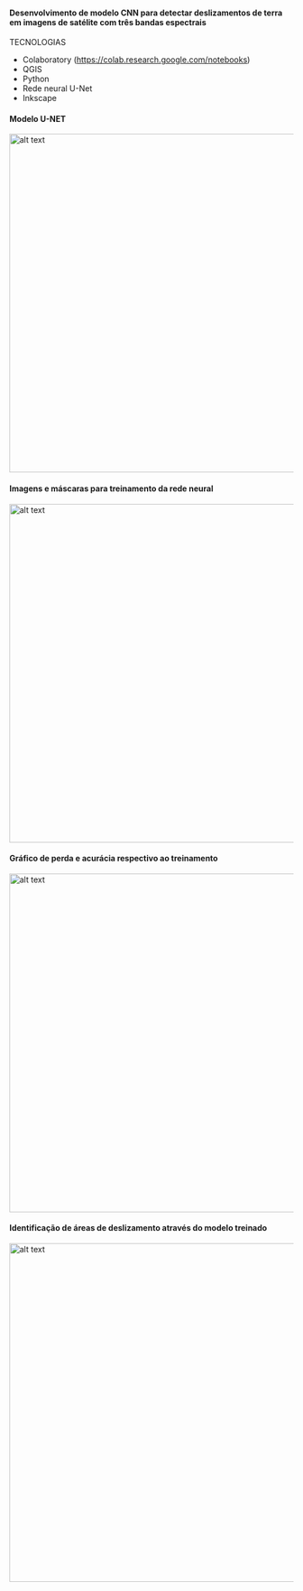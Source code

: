 <h4>Desenvolvimento de modelo CNN para detectar deslizamentos de terra em imagens de satélite com três bandas espectrais</h4>

TECNOLOGIAS

* Colaboratory (https://colab.research.google.com/notebooks)
* QGIS 
* Python
* Rede neural U-Net
* Inkscape

<h4>Modelo U-NET</h4>

<img src="https://github.com/BSFernando/projetos/blob/main/imgs/satelite/modelo_unet.jpg" alt="alt text" width="600px">

<h4>Imagens e máscaras para treinamento da rede neural</h4>

<img src="https://github.com/BSFernando/projetos/blob/main/imgs/satelite/treinamento.png" alt="alt text" width="600px">

<h4>Gráfico de perda e acurácia respectivo ao treinamento</h4>

<img src="https://github.com/BSFernando/projetos/blob/main/imgs/satelite/graficos.png" alt="alt text" width="600px">


<h4>Identificação de áreas de deslizamento através do modelo treinado</h4>

<img src="https://github.com/BSFernando/projetos/blob/main/imgs/satelite/saida.png" alt="alt text" width="600px">

